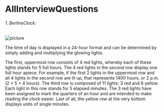 # AllInterviewQuestions

###### 1. BerlineClock:
![picture](https://en.wikipedia.org/wiki/Mengenlehreuhr#/media/File:Berlin-Uhr-1650-1705.gif)

The time of day is displayed in a 24-hour format and can be determined by simply adding and multiplying the glowing lights.

The first, uppermost row consists of 4 red lights, whereby each of these lights stands for 5 full hours.
The 4 red lights in the second row display one full hour apiece.
For example, if the first 2 lights in the uppermost row and all 4 lights in the second row are lit up,
that represents 1400 hours, or 2 p.m. (2 × 5 + 4 hours). The third row is composed of 11 lights: 3 red and 8 yellow.
Each light in this row stands for 5 elapsed minutes.
The 3 red lights have been assigned to mark the quarters of an hour and are intended to make reading the clock easier.
Last of all, the yellow row at the very bottom displays units of single minutes.



